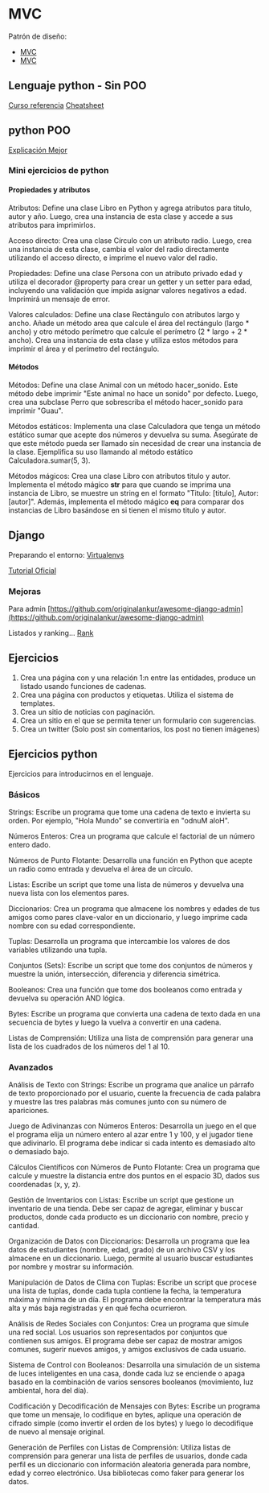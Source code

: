 # MVC

Patrón de diseño:

- [MVC](https://es.wikipedia.org/wiki/Modelo%E2%80%93vista%E2%80%93controlador)
- [MVC](https://www.geeksforgeeks.org/mvc-framework-introduction/)


## Lenguaje python - Sin POO

[Curso referencia](https://aprendepython.es/)
[Cheatsheet](https://quickref.me/python.html)

## python POO

[Explicación Mejor](https://ellibrodepython.com/programacion-orientada-a-objetos-python)

### Mini ejercicios de python

#### Propiedades y atributos

Atributos: Define una clase Libro en Python y agrega atributos para titulo, autor y año. Luego, crea una instancia de esta clase y accede a sus atributos para imprimirlos.

Acceso directo: Crea una clase Círculo con un atributo radio. Luego, crea una instancia de esta clase, cambia el valor del radio directamente utilizando el acceso directo, e imprime el nuevo valor del radio.

Propiedades: Define una clase Persona con un atributo privado edad y utiliza el decorador @property para crear un getter y un setter para edad, incluyendo una validación que impida asignar valores negativos a edad. Imprimirá un mensaje de error.

Valores calculados: Define una clase Rectángulo con atributos largo y ancho. Añade un método area que calcule el área del rectángulo (largo * ancho) y otro método perímetro que calcule el perímetro (2 * largo + 2 * ancho). Crea una instancia de esta clase y utiliza estos métodos para imprimir el área y el perímetro del rectángulo.

#### Métodos

Métodos: Define una clase Animal con un método hacer_sonido. Este método debe imprimir "Este animal no hace un sonido" por defecto. Luego, crea una subclase Perro que sobrescriba el método hacer_sonido para imprimir "Guau".

Métodos estáticos: Implementa una clase Calculadora que tenga un método estático sumar que acepte dos números y devuelva su suma. Asegúrate de que este método pueda ser llamado sin necesidad de crear una instancia de la clase. Ejemplifica su uso llamando al método estático Calculadora.sumar(5, 3).

Métodos mágicos: Crea una clase Libro con atributos titulo y autor. Implementa el método mágico __str__ para que cuando se imprima una instancia de Libro, se muestre un string en el formato "Titulo: [titulo], Autor: [autor]". Además, implementa el método mágico __eq__ para comparar dos instancias de Libro basándose en si tienen el mismo titulo y autor.

## Django

Preparando el entorno: [Virtualenvs](https://virtualenvwrapper.readthedocs.io/en/latest/#)

[Tutorial Oficial](https://www.djangoproject.com/)

### Mejoras

Para admin [https://github.com/originalankur/awesome-django-admin](https://github.com/originalankur/awesome-django-admin)

Listados y ranking... [Rank](https://djangopackages.org/)


## Ejercicios

1. Crea una página con y una relación 1:n entre las entidades, produce un listado usando funciones de cadenas.
2. Crea una página con productos y etiquetas. Utiliza el sistema de templates.
3. Crea un sitio de noticias con paginación.
4. Crea un sitio en el que se permita tener un formulario con sugerencias.
5. Crea un twitter (Solo post sin comentarios, los post no tienen imágenes)

## Ejercicios python

Ejercicios para introducirnos en el lenguaje.

### Básicos

Strings: Escribe un programa que tome una cadena de texto e invierta su orden. Por ejemplo, "Hola Mundo" se convertiría en "odnuM aloH".

Números Enteros: Crea un programa que calcule el factorial de un número entero dado.

Números de Punto Flotante: Desarrolla una función en Python que acepte un radio como entrada y devuelva el área de un círculo.

Listas: Escribe un script que tome una lista de números y devuelva una nueva lista con los elementos pares.

Diccionarios: Crea un programa que almacene los nombres y edades de tus amigos como pares clave-valor en un diccionario, y luego imprime cada nombre con su edad correspondiente.

Tuplas: Desarrolla un programa que intercambie los valores de dos variables utilizando una tupla.

Conjuntos (Sets): Escribe un script que tome dos conjuntos de números y muestre la unión, intersección, diferencia y diferencia simétrica.

Booleanos: Crea una función que tome dos booleanos como entrada y devuelva su operación AND lógica.

Bytes: Escribe un programa que convierta una cadena de texto dada en una secuencia de bytes y luego la vuelva a convertir en una cadena.

Listas de Comprensión: Utiliza una lista de comprensión para generar una lista de los cuadrados de los números del 1 al 10.

### Avanzados

Análisis de Texto con Strings: Escribe un programa que analice un párrafo de texto proporcionado por el usuario, cuente la frecuencia de cada palabra y muestre las tres palabras más comunes junto con su número de apariciones.

Juego de Adivinanzas con Números Enteros: Desarrolla un juego en el que el programa elija un número entero al azar entre 1 y 100, y el jugador tiene que adivinarlo. El programa debe indicar si cada intento es demasiado alto o demasiado bajo.

Cálculos Científicos con Números de Punto Flotante: Crea un programa que calcule y muestre la distancia entre dos puntos en el espacio 3D, dados sus coordenadas (x, y, z).

Gestión de Inventarios con Listas: Escribe un script que gestione un inventario de una tienda. Debe ser capaz de agregar, eliminar y buscar productos, donde cada producto es un diccionario con nombre, precio y cantidad.

Organización de Datos con Diccionarios: Desarrolla un programa que lea datos de estudiantes (nombre, edad, grado) de un archivo CSV y los almacene en un diccionario. Luego, permite al usuario buscar estudiantes por nombre y mostrar su información.

Manipulación de Datos de Clima con Tuplas: Escribe un script que procese una lista de tuplas, donde cada tupla contiene la fecha, la temperatura máxima y mínima de un día. El programa debe encontrar la temperatura más alta y más baja registradas y en qué fecha ocurrieron.

Análisis de Redes Sociales con Conjuntos: Crea un programa que simule una red social. Los usuarios son representados por conjuntos que contienen sus amigos. El programa debe ser capaz de mostrar amigos comunes, sugerir nuevos amigos, y amigos exclusivos de cada usuario.

Sistema de Control con Booleanos: Desarrolla una simulación de un sistema de luces inteligentes en una casa, donde cada luz se enciende o apaga basado en la combinación de varios sensores booleanos (movimiento, luz ambiental, hora del día).

Codificación y Decodificación de Mensajes con Bytes: Escribe un programa que tome un mensaje, lo codifique en bytes, aplique una operación de cifrado simple (como invertir el orden de los bytes) y luego lo decodifique de nuevo al mensaje original.

Generación de Perfiles con Listas de Comprensión: Utiliza listas de comprensión para generar una lista de perfiles de usuarios, donde cada perfil es un diccionario con información aleatoria generada para nombre, edad y correo electrónico. Usa bibliotecas como faker para generar los datos.


